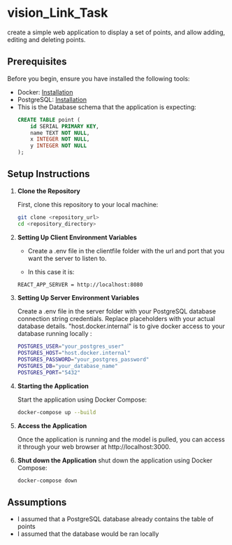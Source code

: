 # vision_Link_Task

create a simple web application to display a set of points, and allow adding, editing and deleting points.

## Prerequisites

Before you begin, ensure you have installed the following tools:
- Docker: [Installation](https://www.docker.com/)
- PostgreSQL: [Installation](https://www.postgresql.org/download/)
- This is the Database schema that the application is expecting:
   ```sql
   CREATE TABLE point (
       id SERIAL PRIMARY KEY,
       name TEXT NOT NULL,
       x INTEGER NOT NULL,
       y INTEGER NOT NULL
   );


## Setup Instructions

1. **Clone the Repository**

   First, clone this repository to your local machine:

   ```sh
   git clone <repository_url>
   cd <repository_directory>

2. **Setting Up Client Environment Variables**

    - Create a .env file in the clientfile folder with the url and port that you want the server to listen to.

    - In this case it is:

    ```sh
    REACT_APP_SERVER = http://localhost:8080

3. **Setting Up Server Environment Variables**

    Create a .env file in the server folder with your PostgreSQL database connection string credentials. Replace placeholders with your actual database details. "host.docker.internal" is to give docker access to your database running locally :

    ```sh
    POSTGRES_USER="your_postgres_user"
    POSTGRES_HOST="host.docker.internal"
    POSTGRES_PASSWORD="your_postgres_password"
    POSTGRES_DB="your_database_name"
    POSTGRES_PORT="5432"

4. **Starting the Application**

    Start the application using Docker Compose:

    ```sh
    docker-compose up --build


5. **Access the Application**

   Once the application is running and the model is pulled, you can access it through your web browser at http://localhost:3000.
   
6. **Shut down the Application**
    shut down the application using Docker Compose:

    ```sh
    docker-compose down


## Assumptions
 - I assumed that a PostgreSQL database already contains the table of points
 - I assumed that the database would be ran locally